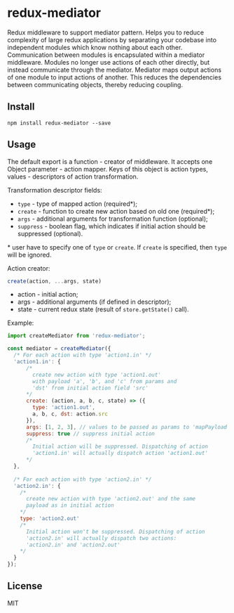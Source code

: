 # redux-mediator

Redux middleware to support mediator pattern. Helps you to reduce complexity of large redux applications by separating your codebase into independent modules which know nothing about each other. Communication between modules is encapsulated within a mediator middleware. Modules no longer use actions of each other directly, but instead communicate through the mediator. Mediator maps output actions of one module to input actions of another. This reduces the dependencies between communicating objects, thereby reducing coupling.

## Install

```
npm install redux-mediator --save
```

## Usage

The default export is a function - creator of middleware. It accepts one Object parameter - action mapper. Keys of this object is action types, values - descriptors of action transformation. 

Transformation descriptor fields:
- `type` - type of mapped action (required*);
- `create` - function to create new action based on old one (required*);
- `args` - additional arguments for transformation function (optional);
- `suppress` - boolean flag, which indicates if initial action should be suppressed (optional).

\* user have to specify one of `type` or `create`. If `create` is specified, then `type` will be ignored.

Action creator:
```javascript
create(action, ...args, state)
```
- action - initial action;
- args - additional arguments (if defined in descriptor);
- state - current redux state (result of `store.getState()` call).

Example:
```javascript
import createMediator from 'redux-mediator';

const mediator = createMediator({
  /* For each action with type 'action1.in' */
  'action1.in': {
      /*
        create new action with type 'action1.out'
        with payload 'a', 'b', and 'c' from params and 
        'dst' from initial action field 'src'
      */
      create: (action, a, b, c, state) => ({
        type: 'action1.out',
        a, b, c, dst: action.src
      }),
      args: [1, 2, 3], // values to be passed as params to 'mapPayload function'
      suppress: true // suppress initial action
      /*
        Initial action will be suppressed. Dispatching of action
        'action1.in' will actually dispatch action 'action1.out'
      */
  },
  
  /* For each action with type 'action2.in' */
  'action2.in': {
    /*
      create new action with type 'action2.out' and the same
      payload as in initial action
    */
    type: 'action2.out'
    /*
      Initial action won't be suppressed. Dispatching of action
      'action2.in' will actually dispatch two actions:
      'action2.in' and 'action2.out'
    */
  }
});
```

## License

MIT
